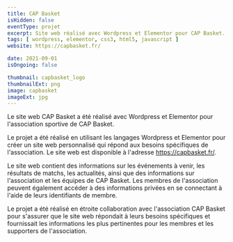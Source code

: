 ```yaml
---
title: CAP Basket
isHidden: false
eventType: projet
excerpt: Site web réalisé avec Wordpress et Elementor pour CAP Basket.
tags: [ wordpress, elementor, css3, html5, javascript ]
website: https://capbasket.fr/

date: 2021-09-01
isOngoing: false

thumbnail: capbasket_logo
thumbnailExt: png
image: capbasket
imageExt: jpg
---
```


Le site web CAP Basket a été réalisé avec Wordpress et Elementor pour l'association sportive de CAP Basket.

Le projet a été réalisé en utilisant les langages Wordpress et Elementor pour créer un site web personnalisé qui répond
aux besoins spécifiques de l'association. Le site web est disponible à l'adresse https://capbasket.fr/.

Le site web contient des informations sur les événements à venir, les résultats de matchs, les actualités, ainsi que des
informations sur l'association et les équipes de CAP Basket. Les membres de l'association peuvent également accéder à
des informations privées en se connectant à l'aide de leurs identifiants de membre.

Le projet a été réalisé en étroite collaboration avec l'association CAP Basket pour s'assurer que le site web répondait
à leurs besoins spécifiques et fournissait les informations les plus pertinentes pour les membres et les supporters de
l'association.
